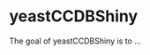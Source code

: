
# yeastCCDBShiny

<!-- badges: start -->
<!-- badges: end -->

The goal of yeastCCDBShiny is to ...

